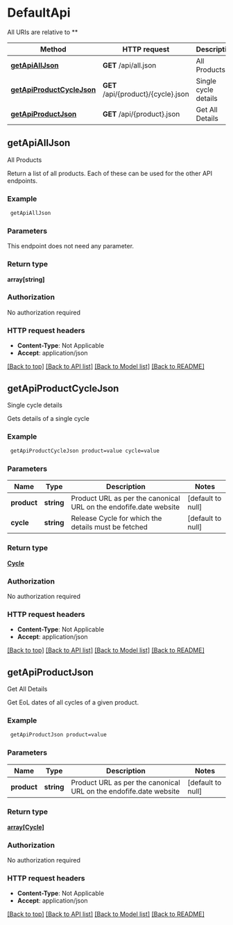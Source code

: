 # DefaultApi

All URIs are relative to **

Method | HTTP request | Description
------------- | ------------- | -------------
[**getApiAllJson**](DefaultApi.md#getApiAllJson) | **GET** /api/all.json | All Products
[**getApiProductCycleJson**](DefaultApi.md#getApiProductCycleJson) | **GET** /api/{product}/{cycle}.json | Single cycle details
[**getApiProductJson**](DefaultApi.md#getApiProductJson) | **GET** /api/{product}.json | Get All Details



## getApiAllJson

All Products

Return a list of all products. Each of these can be used for the other API endpoints.

### Example

```bash
 getApiAllJson
```

### Parameters

This endpoint does not need any parameter.

### Return type

**array[string]**

### Authorization

No authorization required

### HTTP request headers

- **Content-Type**: Not Applicable
- **Accept**: application/json

[[Back to top]](#) [[Back to API list]](../README.md#documentation-for-api-endpoints) [[Back to Model list]](../README.md#documentation-for-models) [[Back to README]](../README.md)


## getApiProductCycleJson

Single cycle details

Gets details of a single cycle

### Example

```bash
 getApiProductCycleJson product=value cycle=value
```

### Parameters


Name | Type | Description  | Notes
------------- | ------------- | ------------- | -------------
 **product** | **string** | Product URL as per the canonical URL on the endofife.date website | [default to null]
 **cycle** | **string** | Release Cycle for which the details must be fetched | [default to null]

### Return type

[**Cycle**](Cycle.md)

### Authorization

No authorization required

### HTTP request headers

- **Content-Type**: Not Applicable
- **Accept**: application/json

[[Back to top]](#) [[Back to API list]](../README.md#documentation-for-api-endpoints) [[Back to Model list]](../README.md#documentation-for-models) [[Back to README]](../README.md)


## getApiProductJson

Get All Details

Get EoL dates of all cycles of a given product.

### Example

```bash
 getApiProductJson product=value
```

### Parameters


Name | Type | Description  | Notes
------------- | ------------- | ------------- | -------------
 **product** | **string** | Product URL as per the canonical URL on the endofife.date website | [default to null]

### Return type

[**array[Cycle]**](Cycle.md)

### Authorization

No authorization required

### HTTP request headers

- **Content-Type**: Not Applicable
- **Accept**: application/json

[[Back to top]](#) [[Back to API list]](../README.md#documentation-for-api-endpoints) [[Back to Model list]](../README.md#documentation-for-models) [[Back to README]](../README.md)

